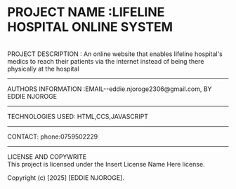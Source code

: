 <h1>PROJECT NAME :LIFELINE HOSPITAL ONLINE SYSTEM</h1> <br>
PROJECT DESCRIPTION : An online website that enables lifeline hospital's medics to reach their patients via the internet instead of being there physically at the hospital <br> <hr>
AUTHORS INFORMATION :EMAIL--eddie.njoroge2306@gmail.com, BY EDDIE NJOROGE<br> <hr>
TECHNOLOGIES USED: HTML,CCS,JAVASCRIPT <br> <hr>
CONTACT: phone:0759502229 <br> <hr>
LICENSE AND COPYWRITE<br> 
This project is licensed under the Insert License Name Here license.

Copyright (c) [2025] [EDDIE NJOROGE].
